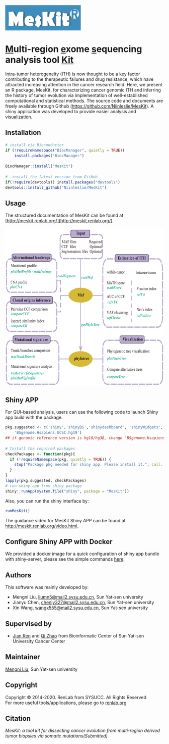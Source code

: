 
<img src="https://github.com/Niinleslie/MesKit/blob/mnliu/vignettes/logo.png" height="80" width="240" alt = "Github logo" /> 


# [M]()ulti-region [e]()xome [s]()equencing analysis tool [Kit]()

Intra-tumor heterogeneity (ITH) is now thought to be a key factor contributing to the therapeutic failures and drug resistance, which have attracted increasing attention in the cancer research field. Here, we present an R package, MesKit, for characterizing cancer genomic ITH and inferring the history of tumor evolution via implementation of well-established computational and statistical methods. 
The source code and documents are freely available through Github (https://github.com/Niinleslie/MesKit). A shiny application was developed to provide easier analysis and visualization.


## Installation

```R
# install via Bioconductor
if (!requireNamespace("BiocManager", quietly = TRUE))
    install.packages("BiocManager")

BiocManager::install("MesKit")

#  install the latest version from GitHub
if(!require(devtools)) install.packages("devtools")
devtools::install_github("Niinleslie/MesKit")
```

## Usage
The structured documentation of MesKit can be found at [http://meskit.renlab.org/](http://meskit.renlab.org/).   
<div  align="left">   

<img src="https://github.com/Niinleslie/MesKit/blob/mnliu/vignettes/MesKit_overview.png" height="500" width="600" alt = "MesKit Workflow"/>

</div>

## Shiny APP

For GUI-based analysis, users can use the following code to launch Shiny app build with the package.

```R
pkg.suggested <- c('shiny','shinyBS','shinydashboard', 'shinyWidgets', 'shinycssloaders', 'DT',
	'BSgenome.Hsapiens.UCSC.hg19')
## if genomic reference version is hg18/hg38, change 'BSgenome.Hsapiens.UCSC.hg19' to 'BSgenome.Hsapiens.UCSC.hg18' or 'BSgenome.Hsapiens.UCSC.hg38'

# Install the required packages
checkPackages <- function(pkg){
  if (!requireNamespace(pkg, quietly = TRUE)) {
    stop("Package pkg needed for shiny app. Please install it.", call. = FALSE)
  }
}
lapply(pkg.suggested, checkPackages)
# run shiny app from shiny package
shiny::runApp(system.file("shiny", package = "MesKit"))
```

Also, you can run the shiny interface by:

```R
runMesKit()
```

The guidance video for MesKit Shiny APP can be found at http://meskit.renlab.org/video.html.

## Configure Shiny APP with Docker 

We provided a docker image for a quick configuration of shiny app bundle with shiny-server, please see the simple commands [here](https://github.com/Niinleslie/MesKit/blob/master/MesKit.docker.md).

## Authors
This software was mainly developed by:

* Mengni Liu, liumn5@mail2.sysu.edu.cn, Sun Yat-sen university 
* Jianyu Chen, chenjy327@mail2.sysu.edu.cn, Sun Yat-sen university 
* Xin Wang, wangx555@mail2.sysu.edu.cn, Sun Yat-sen university

## Supervised by 

* [Jian Ren](renjian@sysucc.org.cn) and [Qi Zhao](zhaoqi@sysucc.org.cn) from Bioinformatic Center of Sun Yat-sen University Cancer Center 

## Maintainer
[Mengni Liu](liumn5@mail2.sysu.edu.cn), Sun Yat-sen university  <br/>

## Copyright

Copyright © 2014-2020. RenLab from SYSUCC. All Rights Reserved<br/>
For more useful tools/applications, please go to [renlab.org](http://www.renlab.org)

## Citation

_MesKit: a tool kit for dissecting cancer evolution from multi-region derived tumor biopsies via somatic mutations(Submitted)_

